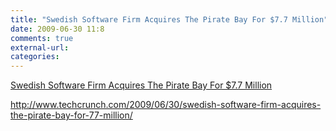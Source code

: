 ```yaml
---
title: "Swedish Software Firm Acquires The Pirate Bay For $7.7 Million"
date: 2009-06-30 11:8
comments: true
external-url:
categories:
---
```

[Swedish Software Firm Acquires The Pirate Bay For $7.7 Million][1]

<http://www.techcrunch.com/2009/06/30/swedish-software-firm-acquires-the-pirate-bay-for-77-million/>

  [1]: http://www.techcrunch.com/2009/06/30/swedish-software-firm-acquires-the-pirate-bay-for-77-million/ "Swedish Software Firm Acquires The Pirate Bay For $7.7 Million"
